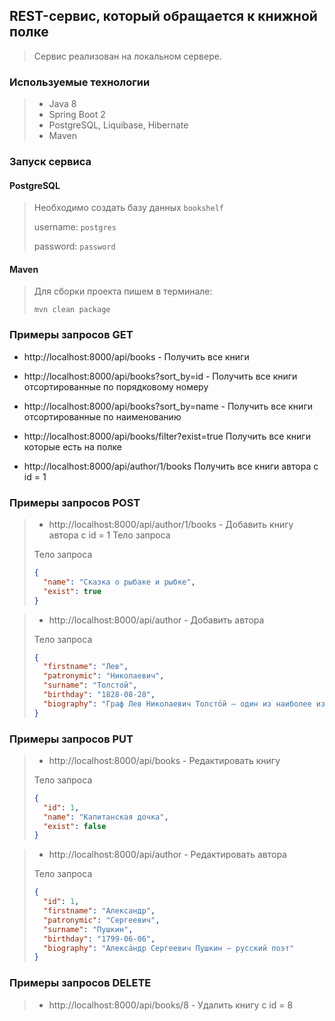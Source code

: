 ## REST-сервис, который обращается к книжной полке

> Сервис реализован на локальном сервере.

### Используемые технологии

> + Java 8
> + Spring Boot 2
> + PostgreSQL, Liquibase, Hibernate
> + Maven

### Запуск сервиса

#### PostgreSQL

> Необходимо создать базу данных `bookshelf`
>
> username: `postgres`
>
> password: `password`

#### Maven

> Для сборки проекта пишем в терминале:
>
> `mvn clean package`

### Примеры запросов GET

+ http://localhost:8000/api/books - Получить все книги

+ http://localhost:8000/api/books?sort_by=id - Получить все книги отсортированные по порядковому номеру

+ http://localhost:8000/api/books?sort_by=name - Получить все книги отсортированные по наименованию

+ http://localhost:8000/api/books/filter?exist=true Получить все книги которые есть на полке

+ http://localhost:8000/api/author/1/books Получить все книги автора с id = 1

### Примеры запросов POST

> + http://localhost:8000/api/author/1/books - Добавить книгу автора с id = 1 Тело запроса
>
> Тело запроса
> ```json
> {
>   "name": "Сказка о рыбаке и рыбке",
>   "exist": true
> }
> ```

> + http://localhost:8000/api/author - Добавить автора
>
> Тело запроса
> ```json
> {
>   "firstname": "Лев",
>   "patronymic": "Николаевич",
>   "surname": "Толстой",
>   "birthday": "1828-08-28",
>   "biography": "Граф Лев Николаевич Толсто́й — один из наиболее известных русских писателей и мыслителей."
> }
> ```

### Примеры запросов PUT

> + http://localhost:8000/api/books - Редактировать книгу
>
> Тело запроса
> ```json
> {
>   "id": 1,
>   "name": "Капитанская дочка",
>   "exist": false
> }
> ```

> + http://localhost:8000/api/author - Редактировать автора
>
> Тело запроса
> ```json
> {
>   "id": 1,
>   "firstname": "Александр",
>   "patronymic": "Сергеевич",
>   "surname": "Пушкин",
>   "birthday": "1799-06-06",
>   "biography": "Алекса́ндр Сергеевич Пушкин — русский поэт"
> }
> ```

### Примеры запросов DELETE
> + http://localhost:8000/api/books/8 - Удалить книгу с id = 8